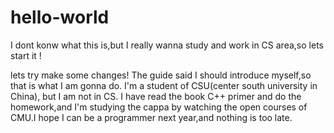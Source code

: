 # hello-world
I dont konw what this is,but I really wanna study and work in CS area,so lets start it !

lets try make some changes! The guide said I should introduce myself,so that is what I am gonna do.
I'm a student of CSU(center south university in China), but I am not in CS. I have read the book C++ primer and do the homework,and I'm studying the cappa by watching the open courses of CMU.I hope I can be a programmer next year,and nothing is too late.
